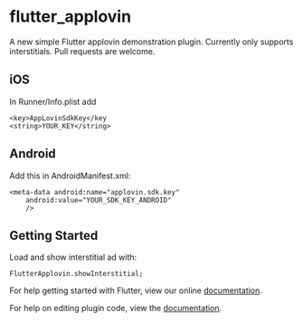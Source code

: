 # flutter_applovin

A new simple Flutter applovin demonstration plugin. Currently only supports interstitials. Pull 
requests are welcome.

## iOS

In Runner/Info.plist add
    
	<key>AppLovinSdkKey</key
	<string>YOUR_KEY</string>

## Android

Add this in AndroidManifest.xml:

    <meta-data android:name="applovin.sdk.key"
        android:value="YOUR_SDK_KEY_ANDROID"
        />

## Getting Started

Load and show interstitial ad with:

    FlutterApplovin.showInterstitial;

For help getting started with Flutter, view our online
[documentation](https://flutter.io/).

For help on editing plugin code, view the [documentation](https://flutter.io/platform-plugins/#edit-code).
